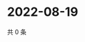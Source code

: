 # 2022-08-19

共 0 条

<!-- BEGIN WEIBO -->
<!-- 最后更新时间 Fri Aug 19 2022 20:30:56 GMT+0800 (China Standard Time) -->

<!-- END WEIBO -->
